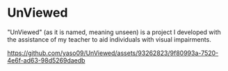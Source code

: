 # UnViewed

"UnViewed" (as it is named, meaning unseen) is a project I developed with the assistance of my teacher to aid individuals with visual impairments.  

https://github.com/yaso09/UnViewed/assets/93262823/9f80993a-7520-4e6f-ad63-98d5269daedb
